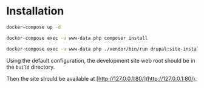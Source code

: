 # Installation

```bash
docker-compose up -d
```

```bash
docker-compose exec -u www-data php composer install
```

```bash
docker-compose exec -u www-data php ./vendor/bin/run drupal:site-install
```

Using the default configuration, the development site web root should be in the `build` directory.

Then the site should be available at [http://127.0.0.1:80/](http://127.0.0.1:80/).
